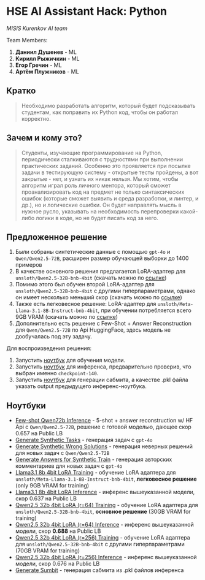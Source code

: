# HSE AI Assistant Hack: Python

*MISIS Kurenkov AI team*

Team Members:
1) **Даниил Душенев** - ML
2) **Кирилл Рыжичкин** - ML
3) **Егор Гречин** - ML
5) **Артём Плужников** - ML
 
## Кратко

> Необходимо разработать алгоритм, который будет подсказывать студентам, как поправить их Python код, чтобы он работал корректно.

## Зачем и кому это?

> Студенты, изучающие программирование на Python, периодически сталкиваются с трудностями при выполнении практических заданий. Особенно это проявляется при посылке задачи в тестирующую систему - открытые тесты пройдены, а вот закрытые - нет, и узнать их никак нельзя. Мы хотим, чтобы алгоритм играл роль личного ментора, который сможет проанализировать код на предмет не только синтаксических ошибок (которые сможет выявить и среда разработки, и линтер, и др.), но и логические ошибки. Он будет направлять мысль в нужное русло, указывать на необходимость перепроверки какой-либо логики в коде, но не будет писать код за него.

## Предложенное решение

1. Были собраны синтетические данные с помощью `gpt-4o` и  `Qwen/Qwen2.5-72B`, расширен размер обучающей выборки до 1400 примеров
2. В качестве основного решения предлагается LoRA-адаптер для `unsloth/Qwen2.5-32B-bnb-4bit` (скачать можно по [ссылке](https://huggingface.co/lightsource/final-lora-qwen32b))
3. Помимо этого был обучен второй LoRA-адаптер для `unsloth/Qwen2.5-32B-bnb-4bit` с другими гиперпараметрами, однако он имеет несколько меньший скор (скачать можно по [ссылке](https://huggingface.co/lightsource/qwen32b-4bit-lora-newsynth-newparams-81steps))
4. Также есть легковесное решение: LoRA-адаптер для `unsloth/Meta-Llama-3.1-8B-Instruct-bnb-4bit`, при обучении потребляется всего 9GB VRAM (скачать можно по [ссылке](https://huggingface.co/lightsource/lora-synth-8b-llama))
5. Дополнительно есть решение с Few-Shot + Answer Reconstruction для `Qwen/Qwen2.5-72B` по Api HuggingFace, здесь модель не дообучалась под эту задачу.

Для воспроизведения решения: 
1. Запустить [ноутбук](notebooks/6.%20Qwen2.5%2032b%204bit%20LoRA%20(r%3D64)%20Training.ipynb) для обучения модели.
2. Запустить [ноутбук](notebooks/7.%20Qwen2.5%2032b%204bit%20LoRA%20(r%3D64)%20Inference.ipynb) для инференса, предварительно проверив, что выбран именно `checkpoint-140`.
3. Запустить [ноутбук](notebooks/10.%20Generate%20Sumbit.ipynb) для генерации сабмита, а качестве .pkl файла указать output предыдущего инференс-ноутбука.

## Ноутбуки

- [Few-shot Qwen72b Inference](notebooks/0.%20Few-shot%20Qwen72b%20Inference.ipynb) - 5-shot + answer reconstruction w/ HF Api с `Qwen/Qwen2.5-72B`, решение с готовой моделью, дающее скор 0.657 на Public LB
- [Generate Synthetic Tasks](notebooks/1.%20Generate%20Synthetic%20Tasks.ipynb) - генерация задач с `gpt-4o`
- [Generate Synthetic Wrong Solutions](notebooks/2.%20Generate%20Synthetic%20Wrong%20Solutions.ipynb) - генерация неверных решений для новых задач с `Qwen/Qwen2.5-72B`
- [Generate Answers for Synthetic Train](notebooks/3.%20Generate%20Answers%20for%20Synthetic%20Train.ipynb) - генерация авторских комментариев для новых задач с `gpt-4o`
- [Llama3.1 8b 4bit LoRA Training](notebooks/4.%20Llama3.1%208b%204bit%20LoRA%20Training.ipynb) - обучение LoRA адаптера для `unsloth/Meta-Llama-3.1-8B-Instruct-bnb-4bit`, __легковесное решение__ (only 9GB VRAM for training)
- [Llama3.1 8b 4bit LoRA Inference](notebooks/5.%20Llama3.1%208b%204bit%20LoRA%20Inference.ipynb) - инференс вышеуказанной модели, скор 0.637 на Public LB
- [Qwen2.5 32b 4bit LoRA (r=64) Training](notebooks/6.%20Qwen2.5%2032b%204bit%20LoRA%20(r%3D64)%20Training.ipynb) - обучение LoRA адаптера для `unsloth/Qwen2.5-32B-bnb-4bit`, __основное решение__ (30GB VRAM for training)
- [Qwen2.5 32b 4bit LoRA (r=64) Inference](notebooks/7.%20Qwen2.5%2032b%204bit%20LoRA%20(r%3D64)%20Inference.ipynb) - инференс вышеуказанной модели, скор **0.688** на Public LB
- [Qwen2.5 32b 4bit LoRA (r=256) Training](notebooks/8.%20Qwen2.5%2032b%204bit%20LoRA%20(r%3D256)%20Training.ipynb) - обучение LoRA адаптера для `unsloth/Qwen2.5-32B-bnb-4bit` с другими гиперпараметрами (70GB VRAM for training)
- [Qwen2.5 32b 4bit LoRA (r=256) Inference](notebooks/9.%20Qwen2.5%2032b%204bit%20LoRA%20(r%3D256)%20Inference.ipynb) - инференс вышеуказанной модели, скор 0.676 на Public LB
- [Generate Sumbit](notebooks/10.%20Generate%20Sumbit.ipynb) - генерация сабмита из .pkl файлов инференса
